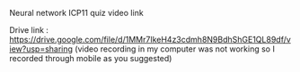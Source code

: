 Neural network ICP11 quiz video link

Drive link : https://drive.google.com/file/d/1MMr7IkeH4z3cdmh8N9BdhShGE1QL89df/view?usp=sharing
(video recording in my computer was not working so I recorded through mobile as you suggested)

